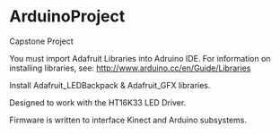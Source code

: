 # ArduinoProject
Capstone Project

You must import Adafruit Libraries into Adruino IDE. For information on installing libraries, see: http://www.arduino.cc/en/Guide/Libraries

Install Adafruit_LEDBackpack & Adafruit_GFX libraries.

Designed to work with the HT16K33 LED Driver. 

Firmware is written to interface Kinect and Arduino subsystems. 
